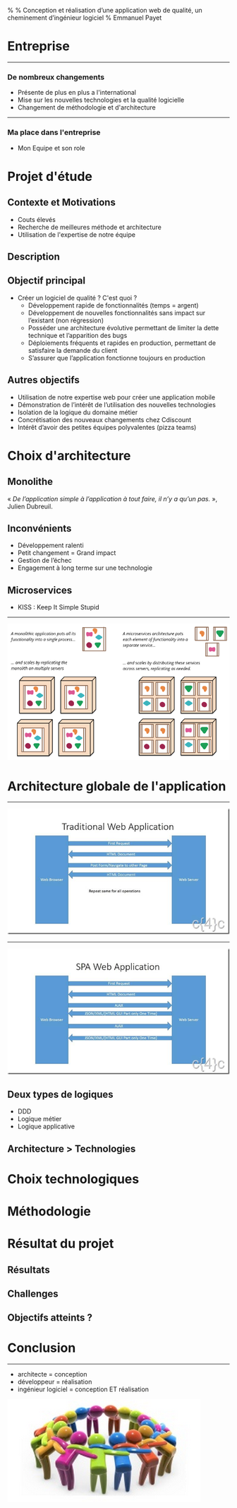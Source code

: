% 
% Conception et réalisation d’une application web de qualité, un cheminement d’ingénieur logiciel
% <span style="text-transform: capitalize; font-weight:normal;">Emmanuel Payet</span>

# Entreprise

--- 

### De nombreux changements

* Présente de plus en plus a l'international
* Mise sur les nouvelles technologies et la qualité logicielle
* Changement de méthodologie et d'architecture

---

### Ma place dans l'entreprise

* Mon Equipe et son role

# Projet d'étude

## Contexte et Motivations

* Couts élevés
* Recherche de meilleures méthode et architecture
* Utilisation de l'expertise de notre équipe

## Description

## Objectif principal

* Créer un logiciel de qualité ? C'est quoi ?
    * Développement rapide de fonctionnalités (temps = argent)
    * Développement de nouvelles fonctionnalités sans impact sur l’existant (non régression)
    * Posséder une architecture évolutive permettant de limiter la dette technique et l’apparition des bugs
    * Déploiements fréquents et rapides en production, permettant de satisfaire la demande du client
    * S’assurer que l’application fonctionne toujours en production

## Autres objectifs

* Utilisation de notre expertise web pour créer une application mobile
* Démonstration de l’intérêt de l’utilisation des nouvelles technologies
* Isolation de la logique du domaine métier
* Concrétisation des nouveaux changements chez Cdiscount
* Intérêt d’avoir des petites équipes polyvalentes (pizza teams) 

# Choix d'architecture

## Monolithe

« *De l’application simple à l’application à tout faire, il n’y a qu’un pas.* », Julien Dubreuil.

## Inconvénients

* Développement ralenti 
* Petit changement = Grand impact 
* Gestion de l’échec 
* Engagement à long terme sur une technologie

## Microservices

* KISS : Keep It Simple Stupid

---

![Monolithe vs Microservices](images/microservices.png)

# Architecture globale de l'application

---

![](images/traditional_architecture.png)

---

![](images/spa_architecture.png)

## Deux types de logiques

* DDD
* Logique métier
* Logique applicative

## Architecture > Technologies

# Choix technologiques

# Méthodologie

# Résultat du projet

## Résultats

## Challenges

## Objectifs atteints ?

# Conclusion

---

* architecte = conception
* développeur = réalisation
* ingénieur logiciel = conception ET réalisation

![](images/team.png)

[moduleCounts]: images/npm_modules.PNG
